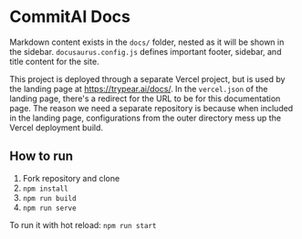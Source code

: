# CommitAI Docs

Markdown content exists in the `docs/` folder, nested as it will be shown in the sidebar. `docusaurus.config.js` defines important footer, sidebar, and title content for the site.

This project is deployed through a separate Vercel project, but is used by the landing page at https://trypear.ai/docs/. In the `vercel.json` of the landing page, there's a redirect for the URL to be for this documentation page.
The reason we need a separate repository is because when included in the landing page, configurations from the outer directory mess up the Vercel deployment build.

## How to run

1. Fork repository and clone
2. `npm install`
3. `npm run build`
4. `npm run serve`

To run it with hot reload: `npm run start`
